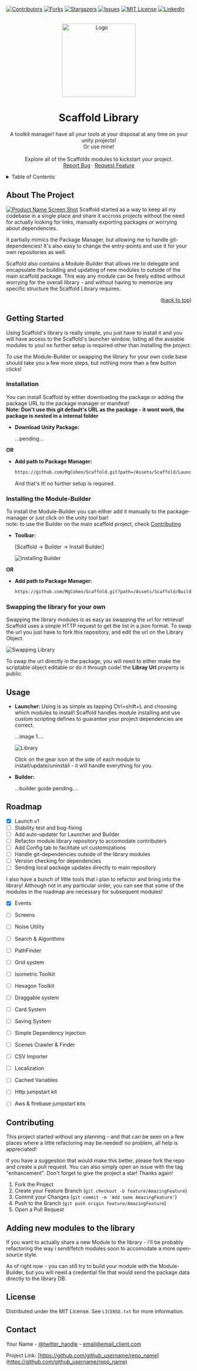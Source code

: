 <div id="top"></div>
<!--
*** Thanks for checking out the Best-README-Template. If you have a suggestion
*** that would make this better, please fork the repo and create a pull request
*** or simply open an issue with the tag "enhancement".
*** Don't forget to give the project a star!
*** Thanks again! Now go create something AMAZING! :D
-->



<!-- PROJECT SHIELDS -->
<!--
*** I'm using markdown "reference style" links for readability.
*** Reference links are enclosed in brackets [ ] instead of parentheses ( ).
*** See the bottom of this document for the declaration of the reference variables
*** for contributors-url, forks-url, etc. This is an optional, concise syntax you may use.
*** https://www.markdownguide.org/basic-syntax/#reference-style-links
-->
[![Contributors][contributors-shield]][contributors-url]
[![Forks][forks-shield]][forks-url]
[![Stargazers][stars-shield]][stars-url]
[![Issues][issues-shield]][issues-url]
[![MIT License][license-shield]][license-url]
[![LinkedIn][linkedin-shield]][linkedin-url]



<!-- PROJECT LOGO -->
<br />
<div align="center">
  <a href="https://avatars.githubusercontent.com/u/109361408?s=400&u=e1530a760f1b11646a0cd9d13e9776a0c6bdf964&v=4">
    <img src="https://avatars.githubusercontent.com/u/109361408?s=400&u=e1530a760f1b11646a0cd9d13e9776a0c6bdf964&v=4" alt="Logo" width="200" height="200">
  </a>

<h1 align="center">Scaffold Library</h1>

  <p align="center">
    A toolkit manager! have all your tools at your disposal at any time on your unity projects! 
    <br />
    Or use mine!
    <br />    <br />
    Explore all of the Scaffolds modules to kickstart your project.
    <br />
    <a href="https://github.com/github_username/repo_name/issues">Report Bug</a>
    ·
    <a href="https://github.com/github_username/repo_name/issues">Request Feature</a>
  </p>
</div>



<!-- TABLE OF CONTENTS -->
<details>
  <summary>Table of Contents</summary>
  <ol>
    <li>
      <a href="#about-the-project">About The Project</a>
      <ul>
        <li><a href="#built-with">Built With</a></li>
      </ul>
    </li>
    <li>
      <a href="#getting-started">Getting Started</a>
      <ul>
        <li><a href="#prerequisites">Prerequisites</a></li>
        <li><a href="#installation">Installation</a></li>
      </ul>
    </li>
    <li><a href="#usage">Usage</a></li>
    <li><a href="#roadmap">Roadmap</a></li>
    <li><a href="#contributing">Contributing</a></li>
    <li><a href="#license">License</a></li>
    <li><a href="#contact">Contact</a></li>
    <li><a href="#acknowledgments">Acknowledgments</a></li>
  </ol>
</details>



<!-- ABOUT THE PROJECT -->
## About The Project

[![Product Name Screen Shot][product-screenshot]](https://example.com)
Scaffold started as a way to keep all my codebase in a single place and share it accross projects without the need for actually looking for links, manually exporting packages or worrying about dependencies.

It partially mimics the Package Manager, but allowing me to handle git-dependencies! It's also easy to change the entry-points and use it for your own repositories as well.

Scaffold also contains a Module-Builder that allows me to delegate and encapsulate the building and updating of new modules to outside of the main scaffold package. This way any module can be freely edited without worrying for the overall library - and without having to memorize any specific structure the Scaffold Library requires.

<p align="right">(<a href="#top">back to top</a>)</p>

<!-- GETTING STARTED -->
## Getting Started

Using Scaffold's library is really simple, you just have to install it and you will have access to the Scaffold's launcher window, listing all the avaiable modules to you! no further setup is required other than installing the project.

To use the Module-Builder or swapping the library for your own code base should take you a few more steps, but nothing more than a few button clicks!

### Installation

You can install Scaffold by either downloading the package or adding the package URL to the package manager or manifest! <br/><b>Note: Don't use this git default's URL as the package - it wont work, the package is nested in a internal folder </b>

* <b>Download Unity Package:</b>

    ...pending...

<b>OR</b>

* <b>Add path to Package Manager:</b>
   ```sh
   https://github.com/MgCohen/Scaffold.git?path=/Assets/Scaffold/Launcher
   ```

  And that's it! no further setup is required.


### Installing the Module-Builder

To install the Module-Builder you can either add it manually to the package-manager or just click on the unity tool bar!
<br />
note: to use the Builder on the main scaffold project, check <a href="https://github.com/github_username/repo_name/issues">Contributing</a>

* <b> Toolbar:</b>

    [Scaffold -> Builder -> Install Builder]
    
    ![installing Builder](https://imgur.com/HPyc3IJ.png)
 
<b>OR</b>

* <b>Add path to Package Manager: </b>

   ```sh
   https://github.com/MgCohen/Scaffold.git?path=/Assets/Scaffold/Builder
   ```
   
   
### Swapping the library for your own

Swapping the library modules is as easy as swapping the url for retrieval! Scaffold uses a simple HTTP request to get the list in a json format.
To swap the url you just have to fork this repository, and edit the url on the Library Object. 

  ![Swapping Library](https://imgur.com/Tx74Eux.png)

To swap the url directly in the package, you will need to either make the scriptable object editable or do it through code! the <b>Libray Url</b> property is public.


<!-- USAGE EXAMPLES -->
## Usage

* <b> Launcher: </b>
    Using is as simple as tapping Ctrl+shift+L and choosing which modules to install! Scaffold handles module installing and use custom scripting defines to guarantee your project dependencies are correct.

    ...image 1....

    ![Library](https://imgur.com/HCPamRY.png)

    Click on the gear icon at the side of each module to install/update/uninstall - it will handle everything for you.
    
* <b> Builder: </b>

    ...builder guide pending....

<!-- ROADMAP -->
## Roadmap

- [X] Launch v1
- [ ] Stability test and bug-fixing
- [ ] Add auto-updater for Launcher and Builder
- [ ] Refactor module library repository to accomodate contributers
- [ ] Add Config tab to facilitate url customizations
- [ ] Handle git-dependencies outside of the library modules
- [ ] Version checking for dependencies
- [ ] Sending local package updates directly to main repository

I also have a bunch of little tools that i plan to refactor and bring into the library!
Although not in any particular order, you can see that some of the modules in the roadmap are necessary for subsequent modules!

- [X] Events
- [ ] Screens
- [ ] Noise Utility
- [ ] Search & Algorithms
- [ ] PathFinder
- [ ] Grid system
- [ ] Isometric Toolkit
- [ ] Hexagon Toolkit
- [ ] Draggable system
- [ ] Card System
- [ ] Saving System
- [ ] Simple Dependency Injection
- [ ] Scenes Crawler & Finder
- [ ] CSV Importer
- [ ] Localization
- [ ] Cached Variables
- [ ] Http jumpstart kit
- [ ] Aws & firebase jumpstart kits


<!-- CONTRIBUTING -->
## Contributing

This project started without any planning - and that can be seen on a few places where a little refactoring may be needed! no problem, all help is appreciated!

If you have a suggestion that would make this better, please fork the repo and create a pull request. You can also simply open an issue with the tag "enhancement".
Don't forget to give the project a star! Thanks again!

1. Fork the Project
2. Create your Feature Branch (`git checkout -b feature/AmazingFeature`)
3. Commit your Changes (`git commit -m 'Add some AmazingFeature'`)
4. Push to the Branch (`git push origin feature/AmazingFeature`)
5. Open a Pull Request

## Adding new modules to the library

If you want to actually share a new Module to the library - i'll be probably refactoring the way i send/fetch modules soon to accomodate a more open-source style.

As of right now - you can still try to build your module with the Module-Builder, but you will need a credential file that would send the package data directly to the library DB.


<!-- LICENSE -->
## License

Distributed under the MIT License. See `LICENSE.txt` for more information.

<!-- CONTACT -->
## Contact

Your Name - [@twitter_handle](https://twitter.com/twitter_handle) - email@email_client.com

Project Link: [https://github.com/github_username/repo_name](https://github.com/github_username/repo_name)


<!-- MARKDOWN LINKS & IMAGES -->
<!-- https://www.markdownguide.org/basic-syntax/#reference-style-links -->
[contributors-shield]: https://img.shields.io/github/contributors/github_username/repo_name.svg?style=for-the-badge
[contributors-url]: https://github.com/github_username/repo_name/graphs/contributors
[forks-shield]: https://img.shields.io/github/forks/github_username/repo_name.svg?style=for-the-badge
[forks-url]: https://github.com/github_username/repo_name/network/members
[stars-shield]: https://img.shields.io/github/stars/github_username/repo_name.svg?style=for-the-badge
[stars-url]: https://github.com/github_username/repo_name/stargazers
[issues-shield]: https://img.shields.io/github/issues/github_username/repo_name.svg?style=for-the-badge
[issues-url]: https://github.com/github_username/repo_name/issues
[license-shield]: https://img.shields.io/github/license/github_username/repo_name.svg?style=for-the-badge
[license-url]: https://github.com/github_username/repo_name/blob/master/LICENSE.txt
[linkedin-shield]: https://img.shields.io/badge/-LinkedIn-black.svg?style=for-the-badge&logo=linkedin&colorB=555
[linkedin-url]: https://linkedin.com/in/linkedin_username
[product-screenshot]: images/screenshot.png
[Next.js]: https://img.shields.io/badge/next.js-000000?style=for-the-badge&logo=nextdotjs&logoColor=white
[Next-url]: https://nextjs.org/
[React.js]: https://img.shields.io/badge/React-20232A?style=for-the-badge&logo=react&logoColor=61DAFB
[React-url]: https://reactjs.org/
[Vue.js]: https://img.shields.io/badge/Vue.js-35495E?style=for-the-badge&logo=vuedotjs&logoColor=4FC08D
[Vue-url]: https://vuejs.org/
[Angular.io]: https://img.shields.io/badge/Angular-DD0031?style=for-the-badge&logo=angular&logoColor=white
[Angular-url]: https://angular.io/
[Svelte.dev]: https://img.shields.io/badge/Svelte-4A4A55?style=for-the-badge&logo=svelte&logoColor=FF3E00
[Svelte-url]: https://svelte.dev/
[Laravel.com]: https://img.shields.io/badge/Laravel-FF2D20?style=for-the-badge&logo=laravel&logoColor=white
[Laravel-url]: https://laravel.com
[Bootstrap.com]: https://img.shields.io/badge/Bootstrap-563D7C?style=for-the-badge&logo=bootstrap&logoColor=white
[Bootstrap-url]: https://getbootstrap.com
[JQuery.com]: https://img.shields.io/badge/jQuery-0769AD?style=for-the-badge&logo=jquery&logoColor=white
[JQuery-url]: https://jquery.com 
